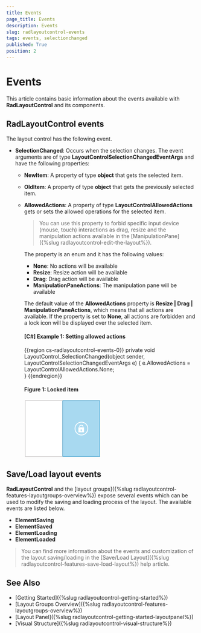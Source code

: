 ```yaml
---
title: Events
page_title: Events
description: Events
slug: radlayoutcontrol-events
tags: events, selectionchanged
published: True
position: 2
---
```


# Events

This article contains basic information about the events available with __RadLayoutControl__ and its components.

## RadLayoutControl events

The layout control has the following event.

* __SelectionChanged__: Occurs when the selection changes. The event arguments are of type __LayoutControlSelectionChangedEventArgs__  and have the following properties:
	
	* __NewItem__: A property of type __object__ that gets the selected item.
	* __OldItem__: A property of type __object__ that gets the previously selected item.
	* __AllowedActions__: A property of type __LayoutControlAllowedActions__ gets or sets the allowed operations for the selected item. 	
	
		> You can use this property to forbid specific input device (mouse, touch) interactions as drag, resize and the manipulation actions available in the [ManipulationPane]({%slug radlayoutcontrol-edit-the-layout%}).
	
		The property is an enum and it has the following values:
		* __None__: No actions will be available 
		* __Resize__: Resize action will be available
		* __Drag__: Drag action will be available
		* __ManipulationPaneActions__: The manipulation pane will be available
		
		The default value of the __AllowedActions__ property is __Resize | Drag | ManipulationPaneActions__, which means that all actions are available. If the property is set to __None__, all actions are forbidden and a lock icon will be displayed over the selected item.
		
		#### __[C#] Example 1: Setting allowed actions__
		{{region cs-radlayoutcontrol-events-0}}
			private void LayoutControl_SelectionChanged(object sender, LayoutControlSelectionChangedEventArgs e)
			{
				e.AllowedActions = LayoutControlAllowedActions.None;                        
			}
		{{endregion}}
		
		#### __Figure 1: Locked item__
		![](images/layoutcontrol-events-01.png)

## Save/Load layout events

__RadLayoutControl__ and the [layout groups]({%slug radlayoutcontrol-features-layoutgroups-overview%}) expose several events which can be used to modify the saving and loading process of the layout. The available events are listed below.

* __ElementSaving__
* __ElementSaved__
* __ElementLoading__
* __ElementLoaded__

> You can find more information about the events and customization of the layout saving/loading in the [Save/Load Layout]({%slug radlayoutcontrol-features-save-load-layout%}) help article.

## See Also  
* [Getting Started]({%slug radlayoutcontrol-getting-started%})
* [Layout Groups Overview]({%slug radlayoutcontrol-features-layoutgroups-overview%})
* [Layout Panel]({%slug radlayoutcontrol-getting-started-layoutpanel%})
* [Visual Structure]({%slug radlayoutcontrol-visual-structure%})
